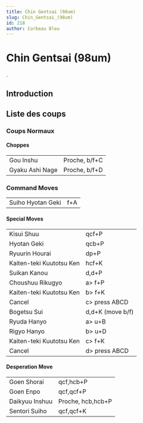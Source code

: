 ```yaml
---
title: Chin Gentsai (98um)
slug: Chin_Gentsai_(98um)
id: 218
author: Corbeau Bleu
---
```


# Chin Gentsai (98um)

.

## Introduction

## Liste des coups

### Coups Normaux

#### Choppes

|                 |               |
|-----------------|---------------|
| Gou Inshu       | Proche, b/f+C |
| Gyaku Ashi Nage | Proche, b/f+D |

### Command Moves

|                   |     |
|-------------------|-----|
| Suiho Hyotan Geki | f+A |

#### Special Moves

|                          |                  |
|--------------------------|------------------|
| Kisui Shuu               | qcf+P            |
| Hyotan Geki              | qcb+P            |
| Ryuurin Hourai           | dp+P             |
| Kaiten-teki Kuutotsu Ken | hcf+K            |
| Suikan Kanou             | d,d+P            |
| Choushuu Rikugyo         | a\> f+P          |
| Kaiten-teki Kuutotsu Ken | b\> f+K          |
| Cancel                   | c\> press ABCD   |
| Bogetsu Sui              | d,d+K (move b/f) |
| Ryuda Hanyo              | a\> u+B          |
| Rigyo Hanyo              | b\> u+D          |
| Kaiten-teki Kuutotsu Ken | c\> f+K          |
| Cancel                   | d\> press ABCD   |

#### Desperation Move

|                |                   |
|----------------|-------------------|
| Goen Shorai    | qcf,hcb+P         |
| Goen Enpo      | qcf,qcf+P         |
| Daikyuu Inshuu | Proche, hcb,hcb+P |
| Sentori Suiho  | qcf,qcf+K         |
